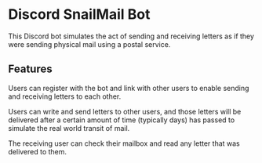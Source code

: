 # Discord SnailMail Bot

This Discord bot simulates the act of sending and receiving letters as if they were sending physical mail using a postal service.

## Features

Users can register with the bot and link with other users to enable sending and receiving letters to each other.

Users can write and send letters to other users, and those letters will be delivered after a certain amount of time (typically days) has passed to simulate the real world transit of mail.

The receiving user can check their mailbox and read any letter that was delivered to them.
